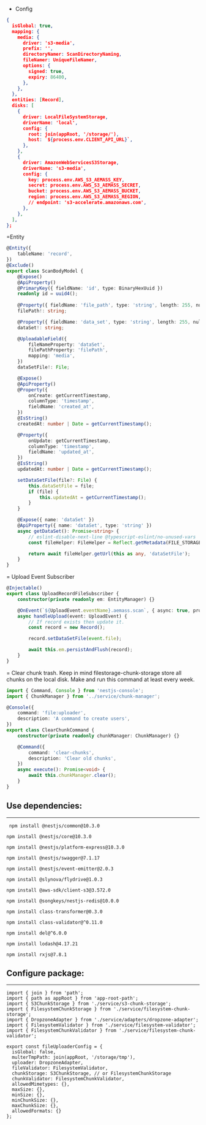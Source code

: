 - Config
```json
{
  isGlobal: true,
  mapping: {
    media: {
      driver: 's3-media',
      prefix: '',
      directoryNamer: ScanDirectoryNaming,
      fileNamer: UniqueFileNamer,
      options: {
        signed: true,
        expiry: 86400,
      },
    },
  },
  entities: [Record],
  disks: [
    {
      driver: LocalFileSystemStorage,
      driverName: 'local',
      config: {
        root: join(appRoot, '/storage/'),
        host: `${process.env.CLIENT_API_URL}`,
      },
    },
    {
      driver: AmazonWebServicesS3Storage,
      driverName: 's3-media',
      config: {
        key: process.env.AWS_S3_AEMASS_KEY,
        secret: process.env.AWS_S3_AEMASS_SECRET,
        bucket: process.env.AWS_S3_AEMASS_BUCKET,
        region: process.env.AWS_S3_AEMASS_REGION,
        // endpoint: 's3-accelerate.amazonaws.com',
      },
    },
  ],
};
```

=Entity
```ts
@Entity({
    tableName: 'record',
})
@Exclude()
export class ScanBodyModel {
    @Expose()
    @ApiProperty()
    @PrimaryKey({ fieldName: 'id', type: BinaryHexUuid })
    readonly id = uuid4();
    
    @Property({ fieldName: 'file_path', type: 'string', length: 255, nullable: true })
    filePath!: string;

    @Property({ fieldName: 'data_set', type: 'string', length: 255, nullable: true })
    dataSet!: string;

    @UploadableField({
        fileNameProperty: 'dataSet',
        filePathProperty: 'filePath',
        mapping: 'media',
    })
    dataSetFile!: File;

    @Expose()
    @ApiProperty()
    @Property({
        onCreate: getCurrentTimestamp,
        columnType: 'timestamp',
        fieldName: 'created_at',
    })
    @IsString()
    createdAt: number | Date = getCurrentTimestamp();

    @Property({
        onUpdate: getCurrentTimestamp,
        columnType: 'timestamp',
        fieldName: 'updated_at',
    })
    @IsString()
    updatedAt: number | Date = getCurrentTimestamp();

    setDataSetFile(file?: File) {
        this.dataSetFile = file;
        if (file) {
            this.updatedAt = getCurrentTimestamp();
        }
    }

    @Expose({ name: 'dataSet' })
    @ApiProperty({ name: 'dataSet', type: 'string' })
    async getDataSet(): Promise<string> {
        // eslint-disable-next-line @typescript-eslint/no-unused-vars
        const fileHelper: FileHelper = Reflect.getMetadata(FILE_STORAGE_FILE_HELPER, this);

        return await fileHelper.getUrl(this as any, 'dataSetFile');
    }
}

```

= Upload Event Subscriber
```ts
@Injectable()
export class UploadRecordFileSubscriber {
    constructor(private readonly em: EntityManager) {}

    @OnEvent(`${UploadEvent.eventName}.aemass.scan`, { async: true, promisify: true })
    async handleUpload(event: UploadEvent) {
        // If record exists then update it.
        const record = new Record();

        record.setDataSetFile(event.file);

        await this.em.persistAndFlush(record);
    }
}
```

= Clear chunk trash. Keep in mind filestorage-chunk-storage store all chunks on the 
local disk. Make and run this command at least every week.

```ts
import { Command, Console } from 'nestjs-console';
import { ChunkManager } from '../service/chunk-manager';

@Console({
    command: 'file:uploader',
    description: 'A command to create users',
})
export class ClearChunkCommand {
    constructor(private readonly chunkManager: ChunkManager) {}

    @Command({
        command: 'clear-chunks',
        description: 'Clear old chunks',
    })
    async execute(): Promise<void> {
        await this.chunkManager.clear();
    }
}

```

Use dependencies: 
---------------
---------------

``` npm install @nestjs/common@10.3.0```

``` npm install @nestjs/core@10.3.0 ```

``` npm install @nestjs/platform-express@10.3.0 ```

``` npm install @nestjs/swagger@7.1.17 ```

``` npm install @nestjs/event-emitter@2.0.3 ```

``` npm install @slynova/flydrive@1.0.3 ```

``` npm install @aws-sdk/client-s3@3.572.0 ```

``` npm install @songkeys/nestjs-redis@10.0.0 ```

``` npm install class-transformer@0.3.0 ```

``` npm install class-validator@^0.11.0 ```

``` npm install del@^6.0.0 ```

``` npm install lodash@4.17.21 ```

``` npm install rxjs@7.8.1 ```


Configure package:
---------------
---------------

``` 
import { join } from 'path';
import { path as appRoot } from 'app-root-path';
import { S3ChunkStorage } from './service/s3-chunk-storage';
import { FilesystemChunkStorage } from './service/filesystem-chunk-storage';
import { DropzoneAdapter } from './service/adapters/dropzone-adapter';
import { FilesystemValidator } from './service/filesystem-validator';
import { FilesystemChunkValidator } from './service/filesystem-chunk-validator';

export const fileUploaderConfig = {
  isGlobal: false,
  multerTmpPath: join(appRoot, '/storage/tmp'),
  uploader: DropzoneAdapter,
  fileValidator: FilesystemValidator,
  chunkStorage: S3ChunkStorage, // or FilesystemChunkStorage
  chunkValidator: FilesystemChunkValidator,
  allowedMimetypes: {},
  maxSize: {},
  minSize: {},
  minChunkSize: {},
  maxChunkSize: {},
  allowedFormats: {}
};

```